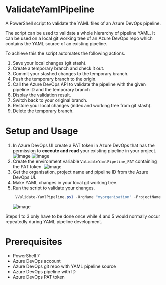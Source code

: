# ValidateYamlPipeline

A PowerShell script to validate the YAML files of an Azure DevOps pipeline.

The script can be used to validate a whole hierarchy of pipeline YAML. It can be used on a local git working tree of an Azure DevOps repo which contains the YAML source of an existing pipeline. 

To achieve this the script automates the following actions.

1. Save your local changes (git stash).
1. Create a temporary branch and check it out.
1. Commit your stashed changes to the temporary branch.
1. Push the temporary branch to the origin.
1. Call the Azure DevOps API to validate the pipeline with the given pipeline ID and the temporary branch
1. Display the validation result.
1. Switch back to your original branch.
1. Restore your local changes (index and working tree from git stash).
1. Delete the temporary branch.

# Setup and Usage

1. In Azure DevOps UI create a PAT token in Azure DevOps that has the permission to __execute and read__ your existing pipeline in your project.
   ![image](https://user-images.githubusercontent.com/10721825/162755251-70abac04-3307-48bf-8e95-0e1c11847759.png)
   ![image](https://user-images.githubusercontent.com/10721825/162756012-7ebff55e-cb34-4a36-aae3-169ef49ad10e.png)
1. Create the environment variable `ValidateYamlPipeline_PAT` containing the PAT token.
   ![image](https://user-images.githubusercontent.com/10721825/162756547-502105f4-2ab4-4a43-8eee-eaa1f9141f3c.png)
1. Get the organisation, project name and pipeline ID from the Azure DevOps UI.
1. Make YAML changes in your local git working tree.
1. Run the script to validate your changes.
   ```powershell
   .\Validate-YamlPipeline.ps1 -OrgName "myorganisation" -ProjectName "MyProject" -PipelineId "2342"
   ```
   ![image](https://user-images.githubusercontent.com/10721825/162759738-3b9a76c9-8926-4a36-b861-9ba2d2da7fd3.png)


Steps 1 to 3 only have to be done once while 4 and 5 would normally occur repeatedly during YAML pipeline development. 

# Prerequisites

* PowerShell 7
* Azure DevOps account
* Azure DevOps git repo with YAML pipeline source
* Azure DevOps pipeline with ID
* Azure DevOps PAT token
